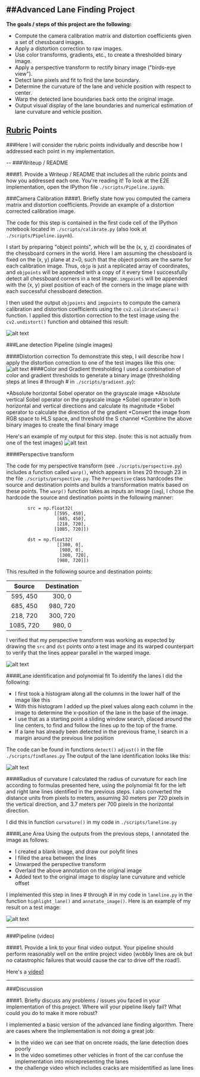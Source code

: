 ##Advanced Lane Finding Project
---

**The goals / steps of this project are the following:**

* Compute the camera calibration matrix and distortion coefficients given a set of chessboard images.
* Apply a distortion correction to raw images.
* Use color transforms, gradients, etc., to create a thresholded binary image.
* Apply a perspective transform to rectify binary image ("birds-eye view").
* Detect lane pixels and fit to find the lane boundary.
* Determine the curvature of the lane and vehicle position with respect to center.
* Warp the detected lane boundaries back onto the original image.
* Output visual display of the lane boundaries and numerical estimation of lane curvature and vehicle position.

[//]: # (Image References)

[image1]: ./examples/undistorted_test1.jpg "Undistorted"
[image2]: ./test_images/test1.jpg "Road Transformed"
[image3]: ./examples/gradient_test1.jpg "Binary Example"
[image4]: ./examples/birdseye_straight_lines1.jpg "Warp Example"
[image5]: ./examples/lane_test1.jpg "Fit Visual"
[image6]: ./examples/lane_test1.jpg "Output"
[video1]: ./project_output.mp4 "Video"

## [Rubric](https://review.udacity.com/#!/rubrics/571/view) Points
###Here I will consider the rubric points individually and describe how I addressed each point in my implementation.  

--
###Writeup / README

####1. Provide a Writeup / README that includes all the rubric points and how you addressed each one.
You're reading it! To look at the E2E implementation, open the IPython file `./scripts/Pipeline.ipynb`.

###Camera Calibration
####1. Briefly state how you computed the camera matrix and distortion coefficients. Provide an example of a distortion corrected calibration image.

The code for this step is contained in the first code cell of the IPython notebook located in `./scripts/calibrate.py` (also look at `./scripts/Pipeline.ipynb`).  

I start by preparing "object points", which will be the (x, y, z) coordinates of the chessboard corners in the world. Here I am assuming the chessboard is fixed on the (x, y) plane at z=0, such that the object points are the same for each calibration image.  Thus, `objp` is just a replicated array of coordinates, and `objpoints` will be appended with a copy of it every time I successfully detect all chessboard corners in a test image.  `imgpoints` will be appended with the (x, y) pixel position of each of the corners in the image plane with each successful chessboard detection.  

I then used the output `objpoints` and `imgpoints` to compute the camera calibration and distortion coefficients using the `cv2.calibrateCamera()` function.  I applied this distortion correction to the test image using the `cv2.undistort()` function and obtained this result: 

![alt text][image1]

###Lane detection Pipeline (single images)

####Distortion correction
To demonstrate this step, I will describe how I apply the distortion correction to one of the test images like this one:
![alt text][image2]
####Color and Gradient thresholding
I used a combination of color and gradient thresholds to generate a binary image (thresholding steps at lines # through # in `./scripts/gradient.py`):

*Absolute horizontal Sobel operator on the grayscale image
*Absolute vertical Sobel operator on the grayscale image
*Sobel operator in both horizontal and vertical directions and calculate its magnitude
*Sobel operator to calculate the direction of the gradient
*Convert the image from RGB space to HLS space, and threshold the S channel
*Combine the above binary images to create the final binary image

Here's an example of my output for this step.  (note: this is not actually from one of the test images)
![alt text][image3]

####Perspective transform

The code for my perspective transform (see `./scripts/perspective.py`) includes a function called `warp()`, which appears in lines 20 through 23 in the file `./scripts/perspective.py`. The `Perspective` class hardcodes the source and destination points and builds a transformation matrix based on these points. The `warp()` function takes as inputs an image (`img`), I chose the hardcode the source and destination points in the following manner:

```
        src = np.float32(
                  [[595, 450],
                   [685, 450],
                   [218, 720],
                  [1085, 720]])
                  
        dst = np.float32(
                   [[300, 0],
                    [980, 0],
                    [300, 720],
                   [980, 720]])
```
This resulted in the following source and destination points:

| Source        | Destination   | 
|:-------------:|:-------------:| 
| 595, 450      | 300, 0        | 
| 685, 450      | 980, 720      |
| 218, 720      | 300, 720      |
| 1085, 720     | 980, 0        |

I verified that my perspective transform was working as expected by drawing the `src` and `dst` points onto a test image and its warped counterpart to verify that the lines appear parallel in the warped image.

![alt text][image4]

####Lane identification and polynomial fit
To identify the lanes I did the following:
* I first took a histogram along all the columns in the lower half of the image like this
* With this histogram I added up the pixel values along each column in the image to determine the x-position of the lane in the base of the image.
* I  use that as a starting point a sliding window search, placed around the line centers, to find and follow the lines up to the top of the frame.
* If a lane has already been detected in the previous frame, I search in a margin around the previous line position

The code can be found in functions `detect()` `adjust()` in the file `./scripts/findlanes.py`
The output of the lane identification looks like this:

![alt text][image5]

####Radius of curvature
I calculated the radius of curvature for each line according to formulas presented here, using the polynomial fit for the left and right lane lines identified in the previous steps. I also converted the distance units from pixels to meters, assuming 30 meters per 720 pixels in the vertical direction, and 3.7 meters per 700 pixels in the horizontal direction.

I did this in function `curvature()` in my code in `./scripts/laneline.py`

####Lane Area
Using the outputs from the previous steps, I annotated the image as follows:

* I created a blank image, and draw our polyfit lines
* I filled the area between the lines
* Unwarped the perspective transform
* Overlaid the above annotation on the original image
* Added text to the original image to display lane curvature and vehicle offset

I implemented this step in lines # through # in my code in `laneline.py` in the function `highlight_lane()` and `annotate_image()`.  Here is an example of my result on a test image:

![alt text][image6]

---

###Pipeline (video)

####1. Provide a link to your final video output.  Your pipeline should perform reasonably well on the entire project video (wobbly lines are ok but no catastrophic failures that would cause the car to drive off the road!).

Here's a [video1](./project_output.mp4)

---

###Discussion

####1. Briefly discuss any problems / issues you faced in your implementation of this project.  Where will your pipeline likely fail?  What could you do to make it more robust?

I implemented a basic version of the advanced lane finding algorithm. There are cases where the implementation is not doing a great job:
* In the video we can see that on oncrete roads, the lane detection does poorly
* In the video sometimes other vehicles in front of the car confuse the implementation into misrepresenting the lanes
* the challenge video which includes cracks are misidentified as lane lines 
